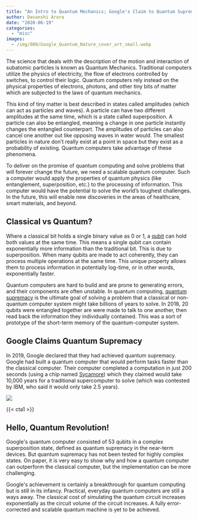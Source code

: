 ```yaml
---
title: "An Intro to Quantum Mechanics; Google's Claim to Quantum Supremacy"
author: Devanshi Arora
date: "2020-06-19"
categories: 
  - "misc"
images:
  - /img/800/Google_Quantum_Nature_cover_art_small.webp
---
```


The science that deals with the description of the motion and interaction of subatomic particles is known as Quantum Mechanics. Traditional computers utilize the physics of electricity, the flow of electrons controlled by switches, to control their logic. Quantum computers rely instead on the physical properties of electrons, photons, and other tiny bits of matter which are subjected to the laws of quantum mechanics.

This kind of tiny matter is best described in states called amplitudes (which can act as particles and waves). A particle can have two different amplitudes at the same time, which is a state called superposition. A particle can also be entangled, meaning a change in one particle instantly changes the entangled counterpart. The amplitudes of particles can also cancel one another out like opposing waves in water would. The smallest particles in nature don’t really exist at a point in space but they exist as a probability of existing. Quantum computers take advantage of these phenomena.

To deliver on the promise of quantum computing and solve problems that will forever change the future, we need a scalable quantum computer. Such a computer would apply the properties of quantum physics (like entanglement, superposition, etc.) to the processing of information. This computer would have the potential to solve the world’s toughest challenges. In the future, this will enable new discoveries in the areas of healthcare, smart materials, and beyond.

## Classical vs Quantum?

Where a classical bit holds a single binary value as 0 or 1, a [qubit](https://en.wikipedia.org/wiki/Qubit) can hold both values at the same time. This means a single qubit can contain exponentially more information than the traditional bit. This is due to superposition. When many qubits are made to act coherently, they can process multiple operations at the same time. This unique property allows them to process information in potentially log-time, or in other words, exponentially faster.

Quantum computers are hard to build and are prone to generating errors, and their components are often unstable. In quantum computing, [quantum supremacy](https://en.wikipedia.org/wiki/Quantum_supremacy) is the ultimate goal of solving a problem that a classical or non-quantum computer system might take billions of years to solve. In 2018, 20 qubits were entangled together are were made to talk to one another, then read back the information they individually contained. This was a sort of prototype of the short-term memory of the quantum-computer system.

## Google Claims Quantum Supremacy

In 2019, Google declared that they had achieved quantum supremacy. Google had built a quantum computer that would perform tasks faster than the classical computer. Their computer completed a computation in just 200 seconds (using a chip named [Sycamore](https://ai.googleblog.com/2019/10/quantum-supremacy-using-programmable.html)) which they claimed would take 10,000 years for a traditional supercomputer to solve (which was contested by IBM, who said it would only take 2.5 years).

![](/img/800/30Aaronson1-superJumbo-1-1024x674.png)

{{< cta1 >}}

## Hello, Quantum Revolution!

Google's quantum computer consisted of 53 qubits in a complex superposition state, defined as quantum supremacy in the near-term devices. But quantum supremacy has not been tested for highly complex states. On paper, it is very easy to show why and how a quantum computer can outperform the classical computer, but the implementation can be more challenging.

Google's achievement is certainly a breakthrough for quantum computing but is still in its infancy. Practical, everyday quantum computers are still a ways away. The classical cost of simulating the quantum circuit increases exponentially as the circuit volume of the circuit increases. A fully error-corrected and scalable quantum machine is yet to be achieved.
